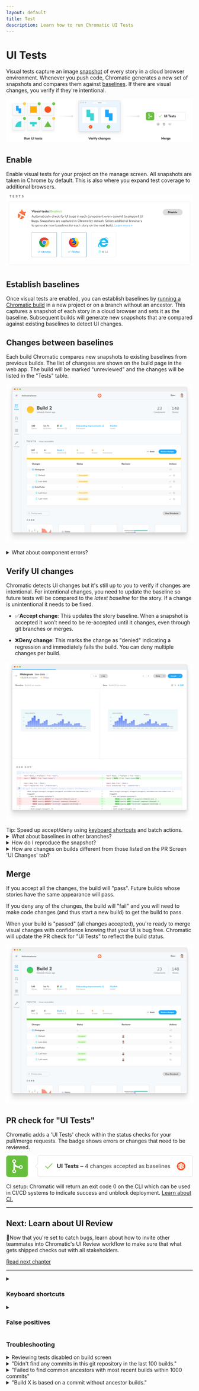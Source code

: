 ```yaml
---
layout: default
title: Test
description: Learn how to run Chromatic UI Tests
---
```


# UI Tests

Visual tests capture an image [snapshot](snapshot) of every story in a cloud browser environment. Whenever you push code, Chromatic generates a new set of snapshots and compares them against [baselines](branching-and-baselines). If there are visual changes, you verify if they're intentional.

![UI test](img/workflow-uitest.png)

## Enable

Enable visual tests for your project on the manage screen. All snapshots are taken in Chrome by default. This is also where you expand test coverage to additional browsers.

![Enable UI Tests](img/uitests-for-docs.png)

## Establish baselines

Once visual tests are enabled, you can establish baselines by [running a Chromatic build](setup#run-chromatic) in a new project or on a branch without an ancestor. This captures a snapshot of each story in a cloud browser and sets it as the baseline. Subsequent builds will generate new snapshots that are compared against existing baselines to detect UI changes.

## Changes between baselines

Each build Chromatic compares new snapshots to existing baselines from previous builds. The list of changess are shown on the build page in the web app. The build will be marked "unreviewed" and the changes will be listed in the "Tests" table.

![Build with unreviewed tests](img/build-test-unreviewed.png)

<details>
<summary id="component-errors">What about component errors?</summary>

When a story fails to render it will be badged with "Component Error". You will not be able to "pass" a build that has component errors. Fix story errors in Storybook and run tests again.

</details>

## Verify UI changes

Chromatic detects UI changes but it's still up to you to verify if changes are intentional. For intentional changes, you need to update the baseline so future tests will be compared to the _latest baseline_ for the story. If a change is unintentional it needs to be fixed.

- ✅**Accept change**: This updates the story baseline. When a snapshot is accepted it won’t need to be re-accepted until it changes, even through git branches or merges.

- ❌**Deny change**: This marks the change as "denied" indicating a regression and immediately fails the build. You can deny multiple changes per build.

![Snapshot that's unreviewed](img/snapshot-unreviewed.png)

<div class="aside">Tip: Speed up accept/deny using <a href="#keyboard-shortcuts">keyboard shortcuts</a> and batch actions.</div>

<details>
<summary>What about baselines in other branches?</summary>

Chromatic automatically changes the baseline snapshots that it uses for each build depending on your branch. Each branch has a separate set of baselines. This means you can update UI components on multiple feature branches in parallel without conflicts. [Learn more »](/branching-and-baselines)

</details>

<details>
<summary>How do I reproduce the snapshot?</summary>

Sometimes you need a closer look to determine why a snapshot is rendering as it does. Along with pixel and DOM diffs, Chromatic displays the interactive stories just as they appear in Storybook. Click on the snapshot image to go to the component screen. Then click on the "Canvas" tab to view the fully interactive story.

<video autoPlay muted playsInline controls width="560px" class="center">
  <source src="/img/feature-component-inspect-optimized.mp4" type="video/mp4" />
</video>
</details>

<details>
<summary>How are changes on builds different from those listed on the PR Screen 'UI Changes' tab?</summary>

UI tests (shown on the build screen) detect changes between builds, specifically, between the last accepted baseline and the latest build. This is useful for detecting defects during the development process and when merging to master to ship.

In contrast, the PR screen simply shows changes between the latest commit on the PR branch and the 'merge base'. Think of it like the list of UI changes created by the code in the PR.

</details>

## Merge

If you accept all the changes, the build will "pass". Future builds whose stories have the same appearance will pass.

If you deny any of the changes, the build will "fail" and you will need to make code changes (and thus start a new build) to get the build to pass.

When your build is "passed" (all changes accepted), you're ready to merge visual changes with confidence knowing that your UI is bug free. Chromatic will update the PR check for "UI Tests" to reflect the build status.

![Build with reviewed tests](img/build-test-reviewed.png)

## PR check for "UI Tests"

Chromatic adds a 'UI Tests' check within the status checks for your pull/merge requests. The badge shows errors or changes that need to be reviewed.

![PR for UI Tests](/img/prbadge-test.png)

<div class="aside">CI setup: Chromatic will return an exit code 0 on the CLI which can be used in CI/CD systems to indicate success and unblock deployment. <a href="ci">Learn about CI.</a></div>

---

## Next: Learn about UI Review

💬Now that you're set to catch bugs, learn about how to invite other teammates into Chromatic's UI Review workflow to make sure that what gets shipped checks out with all stakeholders.

<a class="btn primary round" href="/review">Read next chapter</a>

---

<details>
<summary><h3 id="keyboard-shortcuts">Keyboard shortcuts</h3></summary>

Verify UI changes faster using keyboard shortcuts. Protip: Pressing 1 multiple times switches between the baseline and new snapshot in the 1up view.
![Keyboard shortcuts](img/keyboard-shortcuts.png)

</details>

<details>
<summary><h3 id="false-positives">False positives</h3></summary>

It's essential that your components and stories render in a **consistent** fashion between tests to prevent false positives. Some reasons your stories might not render consistently and ways you can avoid this include:

- **Randomness in stories**: It's not uncommon to use random number generators to generate data for complex component inputs. To avoid this, you can hard-code the input data, but often a more convenient solution is to use a tool like [seedrandom](https://github.com/davidbau/seedrandom) which you can use to make your "random" number generator consistent.

- **Use of the current date/time**: Dates and times are a testers bane! To get consistency in components or tests that use the current time, you can use a tool to also "seed" the time, like [timemachine](https://github.com/schickling/timemachine) for the `Date` object.

- **Animations and video**: Chromatic will attempt to pause all animations and video. However, you may need to [configure](/animations) Chromatic's exact behaviour.

- **Unpredictable resource hosts**: Resources that load from unpredictable or flaky sources may not load in time (15s) to capture. Workaround this by serving resources as [static files in Storybook](https://storybook.js.org/configurations/serving-static-files/) or using a [placeholder service](https://placeholder.com/). Learn more about how we [load resources](/resource-loading).

- **Skip stories**: Some stories may render unpredictably intentionally. If this is the case you may want to [ignore the story](ignoring-elements) from testing and move on.

If you want to utilize the above techniques to ensure consistency for Chromatic's tests, but you still want random elements for your local Storybook, you can use `isChromatic()` exported from [our package](isChromatic) to check for the Chromatic environment.

</details>

### Troubleshooting

<details>
<summary>Reviewing tests disabled on build screen</summary>

If a build isn't the newest build on a branch, we disable reviewing the build; as any future builds will base themselves on the _newest_ build, making approvals to this build pointless.

Note that in the case that there is a descendent build of this build on _a different branch_ (for instance if the commit for this build was merged into that different branch), we do allow reviewing of this build. Future builds on this branch _will_ use approved changes from the build; however future builds on the different branch will not---for this reason it is best to review builds before merging them.

</details>

<details>
<summary>"Didn't find any commits in this git repository in the last 100 builds."</summary>

This means that across the last 100 unique commits across all builds in your app, we didn't find a single one that exists in the repository you ran this build against. Commits can go missing if you rebase or perform squash-merges, however, if all of the previous 100 builds' commits are missing, it is likely something has gone wrong.

If you've reached this situation and can't work out why, please <a href="mailto:support@hichroma.com">let us know</a>.

</details>

<details>
<summary>"Failed to find common ancestors with most recent builds within 1000 commits"</summary>

This means that although we found recent builds that _were_ in your git repository history (see above), we couldn't find any _common_ history between your checked out build and those builds within 1000 commits.

Unless you are doing something unusual with your git repository, this is extremely unlikely. Either way, please <a href="mailto:support@hichroma.com">let us know</a>.

</details>

<details>
<summary>"Build X is based on a commit without ancestor builds."</summary>

When we create a build, we search your git history for a recent Chromatic build based on a commit that is an ancestor (i.e. a commit that is in the direct history of this commit). Unless this is the very first build, if we do not find one, we will show you this message.

This is typically unusual, because in order to run Chromatic on a commit, chances are the commit that added Chromatic to your app is an ancestor!

However, this situation can arise due to the following:

1. You switched branches and re-ran Chromatic, without checking-in the code changes that installed Chromatic. In this case you can safely ignore this message.

2. You rewrote history in merging the Chromatic installation code (e.g. using GitHub's "Squash and Merge" or "Rebase and Merge" buttons). Please <a href="mailto:support@hichroma.com">let us know</a> if this is the case.

3. You are using a shallow clone of your repository when running Chromatic. Chromatic needs access to your full git history in order to find baselines (or at least the history until the previous Chromatic build, which depends on how often you push code/run builds). <a href="/branching-and-baselines">Learn more</a>

4. Something else happened---perhaps a bug at our end? Please <a href="mailto:support@hichroma.com">let us know</a> if this is the case.
</details>
